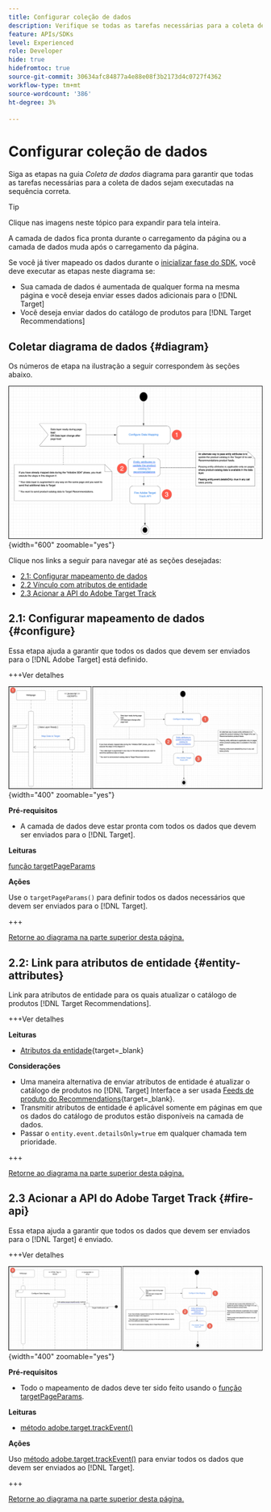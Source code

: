 ```yaml
---
title: Configurar coleção de dados
description: Verifique se todas as tarefas necessárias para a coleta de dados foram executadas na sequência correta.
feature: APIs/SDKs
level: Experienced
role: Developer
hide: true
hidefromtoc: true
source-git-commit: 30634afc84877a4e88e08f3b2173d4c0727f4362
workflow-type: tm+mt
source-wordcount: '386'
ht-degree: 3%

---
```


# Configurar coleção de dados

Siga as etapas na guia *Coleta de dados* diagrama para garantir que todas as tarefas necessárias para a coleta de dados sejam executadas na sequência correta.

>[!TIP]
>
>Clique nas imagens neste tópico para expandir para tela inteira.

A camada de dados fica pronta durante o carregamento da página ou a camada de dados muda após o carregamento da página.

Se você já tiver mapeado os dados durante o [inicializar fase do SDK](/help/dev/patterns/recs-atjs/initialize-sdk.md), você deve executar as etapas neste diagrama se:

* Sua camada de dados é aumentada de qualquer forma na mesma página e você deseja enviar esses dados adicionais para o [!DNL Target]
* Você deseja enviar dados do catálogo de produtos para [!DNL Target Recommendations]

## Coletar diagrama de dados {#diagram}

Os números de etapa na ilustração a seguir correspondem às seções abaixo.

![Diagrama da coleção de dados](/help/dev/patterns/recs-atjs/assets/data-collection-diagram.png){width="600" zoomable="yes"}

Clique nos links a seguir para navegar até as seções desejadas:

* [2.1: Configurar mapeamento de dados](#configure)
* [2.2 Vínculo com atributos de entidade](#entity-attributes)
* [2.3 Acionar a API do Adobe Target Track](#fire-api)

## 2.1: Configurar mapeamento de dados {#configure}

Essa etapa ajuda a garantir que todos os dados que devem ser enviados para o [!DNL Adobe Target] está definido.

+++Ver detalhes

![Configurar diagrama de mapeamento de dados](/help/dev/patterns/recs-atjs/assets/configure-data-mapping-combined.png){width="400" zoomable="yes"}

**Pré-requisitos**

* A camada de dados deve estar pronta com todos os dados que devem ser enviados para o [!DNL Target].

**Leituras**

[função targetPageParams](/help/dev/implement/client-side/atjs/atjs-functions/targetpageparams.md)

**Ações**

Use o `targetPageParams()` para definir todos os dados necessários que devem ser enviados para o [!DNL Target].

+++

[Retorne ao diagrama na parte superior desta página.](#diagram)

## 2.2: Link para atributos de entidade {#entity-attributes}

Link para atributos de entidade para os quais atualizar o catálogo de produtos [!DNL Target Recommendations].

+++Ver detalhes

**Leituras**

* [Atributos da entidade](https://experienceleague.adobe.com/docs/target/using/recommendations/entities/entity-attributes.html){target=_blank}

**Considerações**

* Uma maneira alternativa de enviar atributos de entidade é atualizar o catálogo de produtos no [!DNL Target] Interface a ser usada [Feeds de produto do Recommendations](https://experienceleague.adobe.com/docs/target/using/recommendations/entities/feeds.html){target=_blank}.
* Transmitir atributos de entidade é aplicável somente em páginas em que os dados do catálogo de produtos estão disponíveis na camada de dados.
* Passar o `entity.event.detailsOnly=true` em qualquer chamada tem prioridade.

+++

[Retorne ao diagrama na parte superior desta página.](#diagram)

## 2.3 Acionar a API do Adobe Target Track {#fire-api}

Essa etapa ajuda a garantir que todos os dados que devem ser enviados para o [!DNL Target] é enviado.

+++Ver detalhes

![Acionar diagrama da API de rastreamento do Adobe Target](/help/dev/patterns/recs-atjs/assets/fire-track-api-combined.png){width="400" zoomable="yes"}

**Pré-requisitos**

* Todo o mapeamento de dados deve ter sido feito usando o [função targetPageParams](/help/dev/implement/client-side/atjs/atjs-functions/targetpageparams.md).

**Leituras**

* [método adobe.target.trackEvent()](/help/dev/implement/client-side/atjs/atjs-functions/adobe-target-trackevent.md)

**Ações**

Uso [método adobe.target.trackEvent()](/help/dev/implement/client-side/atjs/atjs-functions/adobe-target-trackevent.md) para enviar todos os dados que devem ser enviados ao [!DNL Target].

+++

[Retorne ao diagrama na parte superior desta página.](#diagram)

